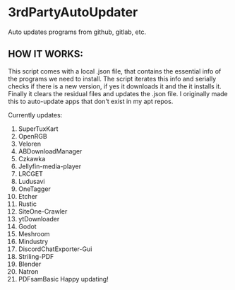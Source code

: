# 3rdPartyAutoUpdater
Auto updates programs from github, gitlab, etc.

## HOW IT WORKS:
This script comes with a local .json file, that contains the essential info of the programs we need to install. The script iterates this info and serially checks if there is a new version, if yes it downloads it and the it installs it. Finally it clears the residual files and updates the .json file. I originally made this to auto-update apps that don't exist in my apt repos.

Currently updates:
1. SuperTuxKart
2. OpenRGB
3. Veloren
4. ABDownloadManager
5. Czkawka
6. Jellyfin-media-player
7. LRCGET
8. Ludusavi
9. OneTagger
10. Etcher
11. Rustic
12. SiteOne-Crawler
13. ytDownloader
14. Godot
15. Meshroom
16. Mindustry
17. DiscordChatExporter-Gui
18. Striling-PDF
19. Blender
20. Natron
21. PDFsamBasic
Happy updating!
